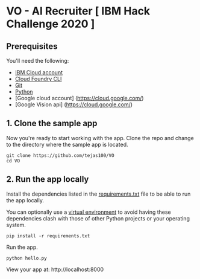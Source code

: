 # VO - AI Recruiter [ IBM Hack Challenge 2020 ]


## Prerequisites

You'll need the following:
* [IBM Cloud account](https://console.ng.bluemix.net/registration/)
* [Cloud Foundry CLI](https://github.com/cloudfoundry/cli#downloads)
* [Git](https://git-scm.com/downloads)
* [Python](https://www.python.org/downloads/)
* [Google cloud account] (https://cloud.google.com/)
* [Google Vision api] (https://cloud.google.com/)

## 1. Clone the sample app

Now you're ready to start working with the app. Clone the repo and change to the directory where the sample app is located.
  ```
git clone https://github.com/tejas100/VO
cd VO
  ```


## 2. Run the app locally

Install the dependencies listed in the [requirements.txt](https://pip.readthedocs.io/en/stable/user_guide/#requirements-files) file to be able to run the app locally.

You can optionally use a [virtual environment](https://packaging.python.org/installing/#creating-and-using-virtual-environments) to avoid having these dependencies clash with those of other Python projects or your operating system.
  ```
pip install -r requirements.txt
  ```

Run the app.
  ```
python hello.py
  ```

 View your app at: http://localhost:8000

